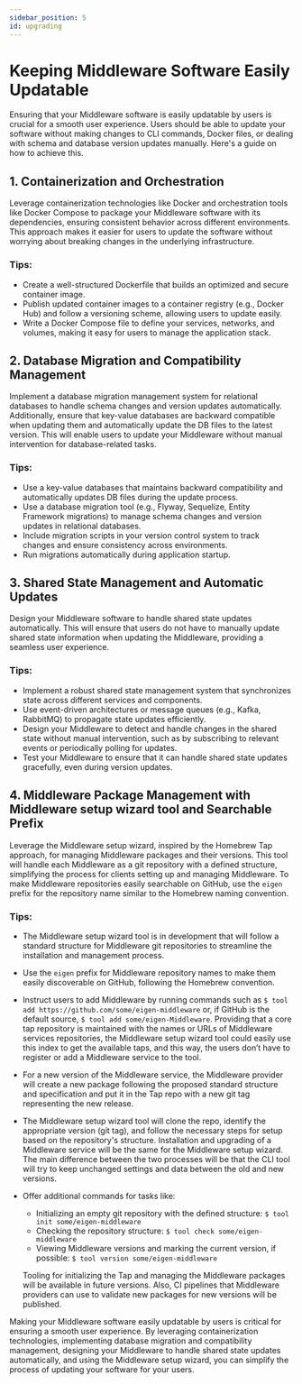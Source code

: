 ```yaml
---
sidebar_position: 5 
id: upgrading
---
```


# Keeping Middleware Software Easily Updatable

Ensuring that your Middleware software is easily updatable by users is crucial for a smooth user experience. Users should be able to update your software without making changes to CLI commands, Docker files, or dealing with schema and database version updates manually. Here's a guide on how to achieve this.

## 1. Containerization and Orchestration

Leverage containerization technologies like Docker and orchestration tools like Docker Compose to package your Middleware software with its dependencies, ensuring consistent behavior across different environments. This approach makes it easier for users to update the software without worrying about breaking changes in the underlying infrastructure.

### Tips:

- Create a well-structured Dockerfile that builds an optimized and secure container image.
- Publish updated container images to a container registry (e.g., Docker Hub) and follow a versioning scheme, allowing users to update easily.
- Write a Docker Compose file to define your services, networks, and volumes, making it easy for users to manage the application stack.

## 2. Database Migration and Compatibility Management

Implement a database migration management system for relational databases to handle schema changes and version updates automatically. Additionally, ensure that key-value databases are backward compatible when updating them and automatically update the DB files to the latest version. This will enable users to update your Middleware without manual intervention for database-related tasks.

### Tips:

- Use a key-value databases that maintains backward compatibility and automatically updates DB files during the update process.
- Use a database migration tool (e.g., Flyway, Sequelize, Entity Framework migrations) to manage schema changes and version updates in relational databases.
- Include migration scripts in your version control system to track changes and ensure consistency across environments.
- Run migrations automatically during application startup.

## 3. Shared State Management and Automatic Updates

Design your Middleware software to handle shared state updates automatically. This will ensure that users do not have to manually update shared state information when updating the Middleware, providing a seamless user experience.

### Tips:

- Implement a robust shared state management system that synchronizes state across different services and components.
- Use event-driven architectures or message queues (e.g., Kafka, RabbitMQ) to propagate state updates efficiently.
- Design your Middleware to detect and handle changes in the shared state without manual intervention, such as by subscribing to relevant events or periodically polling for updates.
- Test your Middleware to ensure that it can handle shared state updates gracefully, even during version updates.

## 4. Middleware Package Management with Middleware setup wizard tool and Searchable Prefix

Leverage the Middleware setup wizard, inspired by the Homebrew Tap approach, for managing Middleware packages and their versions. This tool will handle each Middleware as a git repository with a defined structure, simplifying the process for clients setting up and managing Middleware. To make Middleware repositories easily searchable on GitHub, use the `eigen` prefix for the repository name similar to the Homebrew naming convention.

### Tips:

- The Middleware setup wizard tool is in development that will follow a standard structure for Middleware git repositories to streamline the installation and management process.
- Use the `eigen` prefix for Middleware repository names to make them easily discoverable on GitHub, following the Homebrew convention.
- Instruct users to add Middleware by running commands such as `$ tool add https://github.com/some/eigen-middleware` or, if GitHub is the default source, `$ tool add some/eigen-Middleware`. Providing that a core tap repository is maintained with the names or URLs of Middleware services repositories, the Middleware setup wizard tool could easily use this index to get the available taps, and this way, the users don’t have to register or add a Middleware service to the tool.
- For a new version of the Middleware service, the Middleware provider will create a new package following the proposed standard structure and specification and put it in the Tap repo with a new git tag representing the new release.
- The Middleware setup wizard tool will clone the repo, identify the appropriate version (git tag), and follow the necessary steps for setup based on the repository's structure. Installation and upgrading of a Middleware service will be the same for the Middleware setup wizard. The main difference between the two processes will be that the CLI tool will try to keep unchanged settings and data between the old and new versions.
- Offer additional commands for tasks like:
    - Initializing an empty git repository with the defined structure: `$ tool init some/eigen-middleware`
    - Checking the repository structure: `$ tool check some/eigen-middleware`
    - Viewing Middleware versions and marking the current version, if possible: `$ tool version some/eigen-middleware`
    
    Tooling for initializing the Tap and managing the Middleware packages will be available in future versions. Also, CI pipelines that Middleware providers can use to validate new packages for new versions will be published.

Making your Middleware software easily updatable by users is critical for ensuring a smooth user experience. By leveraging containerization technologies, implementing database migration and compatibility management, designing your Middleware to handle shared state updates automatically, and using the Middleware setup wizard, you can simplify the process of updating your software for your users.
